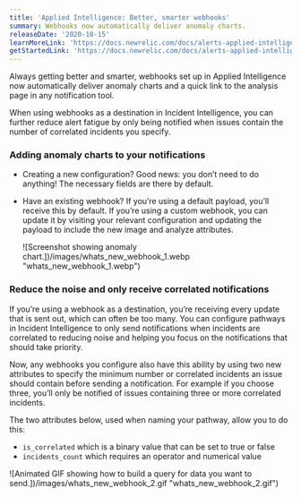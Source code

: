 ```yaml
---
title: 'Applied Intelligence: Better, smarter webhooks'
summary: Webhooks now automatically deliver anomaly charts.
releaseDate: '2020-10-15'
learnMoreLink: 'https://docs.newrelic.com/docs/alerts-applied-intelligence/applied-intelligence/incident-intelligence/get-started-incident-intelligence#3-configure-pathways'
getStartedLink: 'https://docs.newrelic.com/docs/alerts-applied-intelligence/applied-intelligence/proactive-detection/proactive-detection-applied-intelligence#webhook'
---
```


Always getting better and smarter, webhooks set up in Applied Intelligence now automatically deliver anomaly charts and a quick link to the analysis page in any notification tool.

When using webhooks as a destination in Incident Intelligence, you can further reduce alert fatigue by only being notified when issues contain the number of correlated incidents you specify.

### Adding anomaly charts to your notifications

- Creating a new configuration? Good news: you don’t need to do anything! The necessary fields are there by default.
- Have an existing webhook? If you’re using a default payload, you’ll receive this by default. If you’re using a custom webhook, you can update it by visiting your relevant configuration and updating the payload to include the new image and analyze attributes.

  ![Screenshot showing anomaly chart.])/images/whats_new_webhook_1.webp "whats_new_webhook_1.webp")

### Reduce the noise and only receive correlated notifications

If you’re using a webhook as a destination, you’re receiving every update that is sent out, which can often be too many. You can configure pathways in Incident Intelligence to only send notifications when incidents are correlated to reducing noise and helping you focus on the notifications that should take priority.

Now, any webhooks you configure also have this ability by using two new attributes to specify the minimum number or correlated incidents an issue should contain before sending a notification. For example if you choose three, you’ll only be notified of issues containing three or more correlated incidents.

The two attributes below, used when naming your pathway, allow you to do this:

- `is_correlated` which is a binary value that can be set to true or false
- `incidents_count` which requires an operator and numerical value

![Animated GIF showing how to build a query for data you want to send.])/images/whats_new_webhook_2.gif "whats_new_webhook_2.gif")
